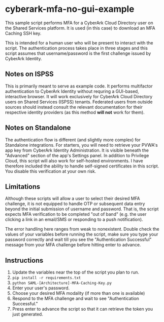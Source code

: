 # cyberark-mfa-no-gui-example
This sample script performs MFA for a CyberArk Cloud Directory user on the Shared Services platform. It is used (in this case) to download an MFA Caching SSH key.

This is intended for a human user who will be present to interact with the script. The authentication process takes place in three stages and this script assumes that username/password is the first challenge issued by CyberArk Identity. 

## Notes on ISPSS
This is primarily meant to serve as example code. It performs multifactor authentication to CyberArk Identity without requring a GUI-based, interactive browser. It will work exclusively for CyberArk Cloud Directory users on Shared Services (ISPSS) tenants. Federated users from outside sources should instead consult the relevant documentation for their respective identity providers (as this method **will not** work for them).

## Notes on Standalone
The authentication flow is different (and slightly more complex) for Standalone integrations. For starters, you will need to retrieve your PVWA's app key from CyberArk Identity Administration. It is visible beneath the "Advanced" section of the app's Settings panel. In addition to Privilege Cloud, this script will also work for self-hosted environments. I have therefore included the ability to handle self-signed certificates in this script. You disable this verification at your own risk. 

## Limitations
Although these scripts will allow a user to select their desired MFA challenge, it is not equipped to handle OTP or subsequent data entry beyond the initial submission of username and password. That is, the script expects MFA verification to be completed "out of band" (e.g. the user clicking a link in an email/SMS or responding to a push notification).

The error handling here ranges from weak to nonexistent. Double check the values of your variables before running the script, make sure you type your password correctly and wait till you see the "Authentication Successful" message from your MFA challenge before hitting enter to advance.


## Instructions
1. Update the variables near the top of the script you plan to run.
2. `pip install -r requirements.txt`
3. `python SAML-[Architecture]-MFA-Caching-Key.py`
4. Enter your user's password.
5. Choose your desired MFA modality (if more than one is available)
6. Respond to the MFA challenge and wait to see "Authentication Successful."
7. Press enter to advance the script so that it can retrieve the token you just generated.